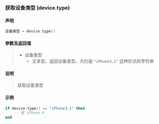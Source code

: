 ### 获取设备类型 \(**device\.type**\)


#### 声明
```lua
设备类型 = device.type()
```


#### 参数及返回值  
> - 设备类型
>   - 文本型，返回设备类型，大约是 `"iPhone3,1"` 这种形式的字符串


#### 说明
> 获取设备类型  


#### 示例  
```lua
if device.type() == "iPhone3,1" then
    -- 是 iPhone 4
end
```

